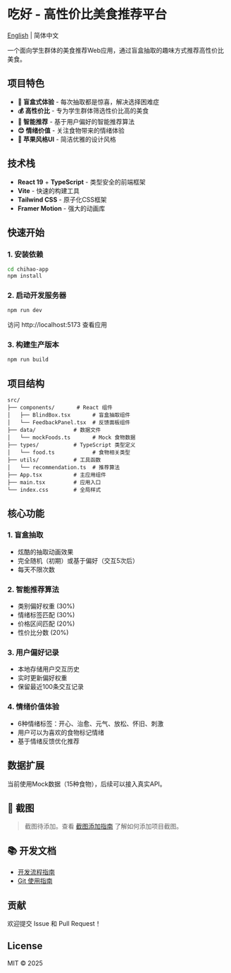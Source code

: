 # 吃好 - 高性价比美食推荐平台

[English](./README.en.md) | 简体中文

一个面向学生群体的美食推荐Web应用，通过盲盒抽取的趣味方式推荐高性价比美食。

## 项目特色

- **🎲 盲盒式体验** - 每次抽取都是惊喜，解决选择困难症
- **💰 高性价比** - 专为学生群体筛选性价比高的美食
- **🎯 智能推荐** - 基于用户偏好的智能推荐算法
- **😊 情绪价值** - 关注食物带来的情绪体验
- **🍎 苹果风格UI** - 简洁优雅的设计风格

## 技术栈

- **React 19** + **TypeScript** - 类型安全的前端框架
- **Vite** - 快速的构建工具
- **Tailwind CSS** - 原子化CSS框架
- **Framer Motion** - 强大的动画库

## 快速开始

### 1. 安装依赖

```bash
cd chihao-app
npm install
```

### 2. 启动开发服务器

```bash
npm run dev
```

访问 http://localhost:5173 查看应用

### 3. 构建生产版本

```bash
npm run build
```

## 项目结构

```
src/
├── components/       # React 组件
│   ├── BlindBox.tsx       # 盲盒抽取组件
│   └── FeedbackPanel.tsx  # 反馈面板组件
├── data/            # 数据文件
│   └── mockFoods.ts       # Mock 食物数据
├── types/           # TypeScript 类型定义
│   └── food.ts            # 食物相关类型
├── utils/           # 工具函数
│   └── recommendation.ts  # 推荐算法
├── App.tsx          # 主应用组件
├── main.tsx         # 应用入口
└── index.css        # 全局样式
```

## 核心功能

### 1. 盲盒抽取
- 炫酷的抽取动画效果
- 完全随机（初期）或基于偏好（交互5次后）
- 每天不限次数

### 2. 智能推荐算法
- 类别偏好权重 (30%)
- 情绪标签匹配 (30%)
- 价格区间匹配 (20%)
- 性价比分数 (20%)

### 3. 用户偏好记录
- 本地存储用户交互历史
- 实时更新偏好权重
- 保留最近100条交互记录

### 4. 情绪价值体验
- 6种情绪标签：开心、治愈、元气、放松、怀旧、刺激
- 用户可以为喜欢的食物标记情绪
- 基于情绪反馈优化推荐

## 数据扩展

当前使用Mock数据（15种食物），后续可以接入真实API。

## 📸 截图

> 截图待添加。查看 [截图添加指南](./docs/screenshots/README.md) 了解如何添加项目截图。

<!-- 截图示例：
<div align="center">
  <img src="./docs/screenshots/home.png" alt="首页" width="600"/>
  <p><em>盲盒抽取主界面</em></p>
</div>
-->

## 📚 开发文档

- [开发流程指南](./DEVELOPMENT_GUIDE.md)
- [Git 使用指南](./GIT_GUIDE.md)

## 贡献

欢迎提交 Issue 和 Pull Request！

## License

MIT © 2025
